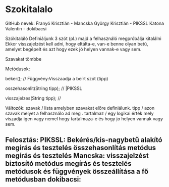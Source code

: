 # Szokitalalo

GitHub nevek:
Franyó Krisztián - Mancska
György Krisztián - PIKSSL
Katona Valentin  - dokibacsi


Szókitaláló
Definiáljunk 3 szót (pl.) majd a felhasználó megpróbálja kitalálni
Ekkor visszajelzést kell adni, hogy eltálta-e, van-e benne olyan betű, amelyet begépelt és azt hogy ezek jó helyen vannak-e vagy sem.

Szavakat tömbbe

Metódusok:

beker(); // Függvény:Visszaadja a beírt szót (tipp)

osszehasonlit(String tipp); // |PIKSSL

visszajelzes(String tipp); // 

Változók:
szavak / lista amelyben szavakat előre definiálunk.
tipp / azon szavak melyet a felhasználo ad meg .
tartalmaz / egy logikai érték mely viszadja igen vagy nemel hogy tartalmaza-e és hogy jo helyen vannak vagy sem.

Felosztás:
PIKSSL:
Bekérés/kis-nagybetű alakító megírás és tesztelés
összehasonlítás metódus megírás és tesztelés
Mancska:
visszajelzést biztosító metódus megírás és tesztelés
metódusok és függvények összeállítása a fő metódusban
dokibacsi:
-

